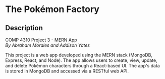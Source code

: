 # The Pokémon Factory
## Description
COMP 4310 Project 3 - MERN App  
*By Abraham Morales and Addison Yates*

This project is a web app developed using the MERN stack (MongoDB, Express, React, and Node). The app allows users to create, view, update, and delete Pokémon characters through a React-based UI. The app's data is stored in MongoDB and accessed via a RESTful web API.  


